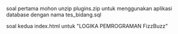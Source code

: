 soal pertama
mohon unzip plugins.zip untuk menggunakan aplikasi
database dengan nama tes_bidang.sql

soal kedua
index.html untuk "LOGIKA PEMROGRAMAN FizzBuzz"
